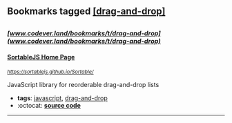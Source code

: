 ## Bookmarks tagged [[drag-and-drop]](https://www.codever.land/search?q=[drag-and-drop])

_<sup><sup>[www.codever.land/bookmarks/t/drag-and-drop](www.codever.land/bookmarks/t/drag-and-drop)</sup></sup>_
---
#### [SortableJS Home Page](https://sortablejs.github.io/Sortable/)
_<sup>https://sortablejs.github.io/Sortable/</sup>_

JavaScript library for reorderable drag-and-drop lists
* **tags**: [javascript](../tagged/javascript.md), [drag-and-drop](../tagged/drag-and-drop.md)
* :octocat: **[source code](https://github.com/SortableJS/Sortable)**
---
